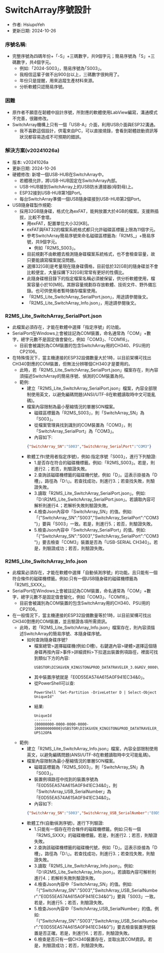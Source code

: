 # SwitchArray序號設計
+ 作者: HsiupoYeh
+ 更新日期: 2024-10-26

### 序號名稱:
+ 完整序號為四碼年份+「-S」+三碼數字，共9個字元；簡易序號為「S」+三碼數字，共4個字元。
  + 例如:「2024-S003」，簡易序號為｢S003」。
  + 我相信這輩子做不出900台以上，三碼數字很夠用了。
  + 年份只是提醒，用來追蹤生產材料來源。
  + 分析軟體只認簡易序號。

### 困難
+ 原作者不願意在韌體中設計序號，所對應的軟體使用LabView編寫，溝通模式不完善，很難修改。
+ SwitchArray機構上只有一個「USB-A」介面，利用USB介面與ESP32溝通。
  + 我不喜歡這個設計，供電來自PC，可以直接燒錄，會看到韌體啟動資訊等狀況都容易造成不可預期的錯誤。

### 解決方案(v20241026a)
+ 版本: v20241026a
+ 更新日期: 2024-10-26
+ 硬體修改: 新增一個USB-HUB在SwitchArray中。
  + 若體積允許，將USB-HUB固定在SwitchArray內部。
  + USB-HUB接到SwitchArray上的USB防水連接器(母對母)上。
  + ESP32接到USB-HUB第1個Port。
  + 每台SwitchArray準備一個USB隨身碟接到USB-HUB第2個Port。
+ USB隨身碟製作規範:
  + 採用32GB隨身碟，格式化為exFAT，能夠放置大於4GB的檔案。支援熱插拔，比較不會壞。
    + 用exFAT，配置單位大小32[KB]。
    + exFAT與FAT32的檔案系統格式都只允許磁碟區標籤上限為11個字元。
    + 參考SwitchArray簡易序號來命名磁碟區標籤為:「R2MS_」+簡易序號，共9個字元。
      + 例如「R2MS_S003」。
    + 目前規劃不由軟體去檢測隨身碟檔案系統格式，也不會檢查容量，故只要能讀寫檔案就沒問題。
    + 選擇32[GB]是考量現在隨身碟價格，目前低於32[GB]的隨身碟並不會比較便宜，大量採購下32[GB]常常有更好的性價比。
    + 此隨身碟根目錄下的指定檔案名稱必須被保留，供分析軟體使用，檔案容量小於10[MB]。其餘容量規劃存存放軟體、技術文件、野外備忘錄。也可供使用者暫時儲存檔案使用。
     + 「R2MS_Lite_SwitchArray_SerialPort.json」，用途請參閱後文。
     + 「R2MS_Lite_SwitchArray_Info.json」，用途請參閱後文。
       
### R2MS_Lite_SwitchArray_SerialPort.json
+ 此檔案必須存在，才能在軟體中選擇「指定序號」的功能。
+ SerialPort在Windows上會被註記為COM裝置，命名通常為「COM」+數字，總字元數不是固定值會變化，例如「COM3｣、「COM16」。
  + 目前會被識別為COM裝置的包含SwitchArray用的CH340、PSU用的CP2106。
+ 在特殊情況下，當主機連接的ESP32設備數量大於1時，以目前架構可找出CH340對應的COM裝置，但無法分辨哪個CH340才是要用的。
  + 此時，若「R2MS_Lite_SwitchArray_SerialPort.json」檔案存在，則內容須描述SwitchArray的簡易序號、偵測的COM裝置為何。
  + 範例:
    + 建立「R2MS_Lite_SwitchArray_SerialPort.json」檔案，內容全部限制使用英文，以避免編碼問題(ANSI/UTF-8在軟體讀取時中文可能亂碼)。
    + 檔案內容限制為最小壓縮情況的單層SON檔案。
      + 磁碟區標籤為「R2MS_S003」，則「SwitchArray_SN」為「S003」。
      + 從檔案管理員找到識別的COM裝置為「COM3」，則「SwitchArray_SerialPort」為「COM3」。
      + 內容如下:
      ```json
      {"SwitchArray_SN":"S003","SwitchArray_SerialPort":"COM3"}
      ```
    + 軟體工作(使用者指定序號)，例如:指定序號「S003」，進行下列驗證:
      + 1.是否存在符合的磁碟機標籤。例如:「R2MS_S003」。若是，則進行2.；若否，則驗證失敗。
      + 2.查詢該磁碟機標籤的磁碟機代號，例如「D」。這表示掛接為「D槽」，路徑為「D:\」。若查找成功，則進行3.；若查找失敗，則驗證失敗。
      + 3.讀取「R2MS_Lite_SwitchArray_SerialPort.json」。例如:「D:\R2MS_Lite_SwitchArray_SerialPort.json」。若讀取內容可解析則進行4.；若解析失敗則驗證失敗。
      + 4.檢查Json內容中「SwitchArray_SN」的值。例如:「{"SwitchArray_SN":"S003","SwitchArray_SerialPort":"COM3"}」要與「S003」一致。若是，則進行5.；若否，則驗證失敗。
      + 5.檢查Json內容中「SwitchArray_SerialPort」的值。例如:「{"SwitchArray_SN":"S003","SwitchArray_SerialPort":"COM3"}」要去檢查「COM3」裝置是否為「USB-SERIAL CH340」。若是，則驗證成功；若否，則驗證失敗。

### R2MS_Lite_SwitchArray_Info.json
+ 此檔案必須存在，才能在軟體中選擇「自動偵測序號」的功能。且只能有一個符合條件的磁碟機標籤。例如:只有一個USB隨身碟的磁碟機標籤為「R2MS_SXXX」。
+ SerialPort在Windows上會被註記為COM裝置，命名通常為「COM」+數字，總字元數不是固定值會變化，例如「COM3｣、「COM16」。
  + 目前會被識別為COM裝置的包含SwitchArray用的CH340、PSU用的CP2106。
+ 在一般情況下，當主機連接的ESP32設備數量等於1時，以目前架構可找出CH340對應的COM裝置，並且驗證各項所需資訊。
  + 此時，若「R2MS_Lite_SwitchArray_Info.json」檔案存在，則內容須描述SwitchArray的簡易序號、本隨身碟序號。
    + 如何查詢隨身碟序號?
      + 檔案總管>選擇磁碟機(例如:D槽)，右鍵選內容>硬體>選擇這個隨身碟再按內容>事件>詳細資料>下拉選出裝置例項路徑，裡面可找到類似下方的內容:
        ```
        USBSTOR\DISK&VEN_KINGSTON&PROD_DATATRAVELER_3.0&REV_0000\E0D55EA574A615A0F941EC34&0
        ```
      + 其中裝置序號就是「E0D55EA574A615A0F941EC34&0」。
      + 從PowerShell可以查:
        ```
        PowerShell "Get-Partition -DriveLetter D | Select-Object UniqueId"
        ```
      + 結果:
        ```
        UniqueId
        --------
        {00000000-0000-0000-0000-100000000000}USBSTOR\DISK&VEN_KINGSTON&PROD_DATATRAVELER_3.0&REV_0000\E0D55EA574A615A0F941EC34&0:LAPTOP-UP512OPA
        ```  
  + 範例:
    + 建立「R2MS_Lite_SwitchArray_Info.json」檔案，內容全部限制使用英文，以避免編碼問題(ANSI/UTF-8在軟體讀取時中文可能亂碼)。
    + 檔案內容限制為最小壓縮情況的單層SON檔案。
      + 磁碟區標籤為「R2MS_S003」，則「SwitchArray_SN」為「S003」。
      + 裝置例項路徑中找到的裝置序號為「E0D55EA574A615A0F941EC34&0」，則「SwitchArray_USB_SerialNumber」為「E0D55EA574A615A0F941EC34&0」。
      + 內容如下:
      ```json
      {"SwitchArray_SN":"S003","SwitchArray_USB_SerialNumber":"E0D55EA574A615A0F941EC34&0"}
      ```
    + 軟體工作(自動偵測序號)，進行下列驗證:
      + 1.只能有一個存在符合條件的磁碟機標籤。例如:只有一個「R2MS_SXXX」的磁碟機標籤。若是，則進行2.；若否，則驗證失敗。
      + 2.查詢該磁碟機標籤的磁碟機代號，例如「D」。這表示掛接為「D槽」，路徑為「D:\」。若查找成功，則進行3.；若查找失敗，則驗證失敗。
      + 3.讀取「R2MS_Lite_SwitchArray_Info.json」。例如:「D:\R2MS_Lite_SwitchArray_Info.json」。若讀取內容可解析則進行4.；若解析失敗則驗證失敗。
      + 4.檢查Json內容中「SwitchArray_SN」的值。例如:「{"SwitchArray_SN":"S003","SwitchArray_USB_SerialNumber":"E0D55EA574A615A0F941EC34&0"}」要與「S003」一致。若是，則進行5.；若否，則驗證失敗。
      + 5.檢查Json內容中「SwitchArray_USB_SerialNumber」的值。例如:「{"SwitchArray_SN":"S003","SwitchArray_USB_SerialNumber":"E0D55EA574A615A0F941EC34&0"}」要去檢查裝置序號裝置是否正確。若是，則進行6.；若否，則驗證失敗。
      + 6.檢查是否只有一個CH340裝置存在，並取出其COM資訊。若是，則驗證成功；若否，則驗證失敗。
